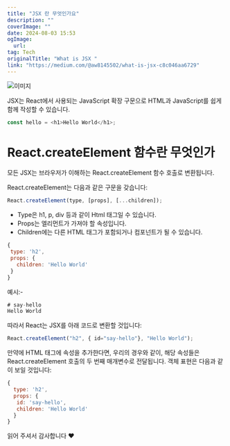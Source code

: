```yaml
---
title: "JSX 란 무엇인가요"
description: ""
coverImage: ""
date: 2024-08-03 15:53
ogImage: 
  url: 
tag: Tech
originalTitle: "What is JSX "
link: "https://medium.com/@aw8145502/what-is-jsx-c8c046aa6729"
---
```




![이미지](/assets/img/WhatisJSX_0.png)

JSX는 React에서 사용되는 JavaScript 확장 구문으로 HTML과 JavaScript를 쉽게 함께 작성할 수 있습니다.

```js
const hello = <h1>Hello World</h1>;
```

# React.createElement 함수란 무엇인가

<div class="content-ad"></div>

모든 JSX는 브라우저가 이해하는 React.createElement 함수 호출로 변환됩니다.

React.createElement는 다음과 같은 구문을 갖습니다:

```js
React.createElement(type, [props], [...children]);
```

- Type은 h1, p, div 등과 같이 Html 태그일 수 있습니다.
- Props는 엘리먼트가 가져야 할 속성입니다.
- Children에는 다른 HTML 태그가 포함되거나 컴포넌트가 될 수 있습니다.

<div class="content-ad"></div>

```js
{
 type: 'h2',
 props: {
   children: 'Hello World'
 }
}
```

예시:-

```js
# say-hello
Hello World
```

따라서 React는 JSX를 아래 코드로 변환할 것입니다:

<div class="content-ad"></div>

```js
React.createElement("h2", { id="say-hello"}, "Hello World");
```

만약에 HTML 태그에 속성을 추가한다면, 우리의 경우와 같이, 해당 속성들은 React.createElement 호출의 두 번째 매개변수로 전달됩니다. 객체 표현은 다음과 같이 보일 것입니다:

```js
{
  type: 'h2',
  props: {
   id: 'say-hello',
   children: 'Hello World'
  }
}
```

읽어 주셔서 감사합니다 ❤️
